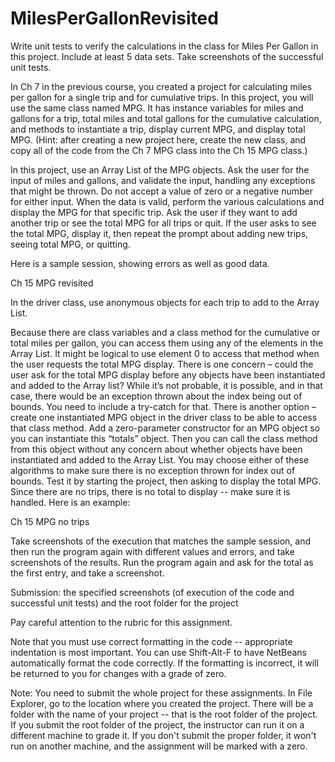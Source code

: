 # MilesPerGallonRevisited

Write unit tests to verify the calculations in the class for Miles Per Gallon in this project. Include at least 5 data sets. Take screenshots of the successful unit tests.

In Ch 7 in the previous course, you created a project for calculating miles per gallon for a single trip and for cumulative trips. In this project, you will use the same class named MPG. It has instance variables for miles and gallons for a trip, total miles and total gallons for the cumulative calculation, and methods to instantiate a trip, display current MPG, and display total MPG. (Hint: after creating a new project here, create the new class, and copy all of the code from the Ch 7 MPG class into the Ch 15 MPG class.)

In this project, use an Array List of the MPG objects. Ask the user for the input of miles and gallons, and validate the input, handling any exceptions that might be thrown. Do not accept a value of zero or a negative number for either input. When the data is valid, perform the various calculations and display the MPG for that specific trip. Ask the user if they want to add another trip or see the total MPG for all trips or quit. If the user asks to see the total MPG, display it, then repeat the prompt about adding new trips, seeing total MPG, or quitting.

Here is a sample session, showing errors as well as good data.

Ch 15 MPG revisited

In the driver class, use anonymous objects for each trip to add to the Array List.

Because there are class variables and a class method for the cumulative or total miles per gallon, you can access them using any of the elements in the Array List. It might be logical to use element 0 to access that method when the user requests the total MPG display. There is one concern – could the user ask for the total MPG display before any objects have been instantiated and added to the Array list? While it’s not probable, it is possible, and in that case, there would be an exception thrown about the index being out of bounds. You need to include a try-catch for that. There is another option – create one instantiated MPG object in the driver class to be able to access that class method. Add a zero-parameter constructor for an MPG object so you can instantiate this “totals” object. Then you can call the class method from this object without any concern about whether objects have been instantiated and added to the Array List. You may choose either of these algorithms to make sure there is no exception thrown for index out of bounds. Test it by starting the project, then asking to display the total MPG. Since there are no trips, there is no total to display -- make sure it is handled. Here is an example:

Ch 15 MPG no trips

Take screenshots of the execution that matches the sample session, and then run the program again with different values and errors, and take screenshots of the results. Run the program again and ask for the total as the first entry, and take a screenshot.

 

Submission: the specified screenshots (of execution of the code and successful unit tests) and the root folder for the project

 

Pay careful attention to the rubric for this assignment.

Note that you must use correct formatting in the code -- appropriate indentation is most important. You can use Shift-Alt-F to have NetBeans automatically format the code correctly. If the formatting is incorrect, it will be returned to you for changes with a grade of zero.

Note: You need to submit the whole project for these assignments. In File Explorer, go to the location where you created the project. There will be a folder with the name of your project -- that is the root folder of the project.  If you submit the root folder of the project, the instructor can run it on a different machine to grade it. If you don't submit the proper folder, it won't run on another machine, and the assignment will be marked with a zero.
